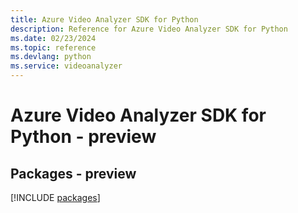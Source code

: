 ```yaml
---
title: Azure Video Analyzer SDK for Python
description: Reference for Azure Video Analyzer SDK for Python
ms.date: 02/23/2024
ms.topic: reference
ms.devlang: python
ms.service: videoanalyzer
---
```

# Azure Video Analyzer SDK for Python - preview
## Packages - preview
[!INCLUDE [packages](video-analyzer-index.md)]